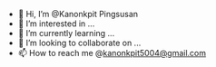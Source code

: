 - 👋 Hi, I’m @Kanonkpit Pingsusan
- 👀 I’m interested in ...
- 🌱 I’m currently learning ...
- 💞️ I’m looking to collaborate on ...
- 📫 How to reach me @kanonkpit5004@gmail.com

<!---
Kanonkpit/Kanonkpit is a ✨ special ✨ repository because its `README.md` (this file) appears on your GitHub profile.
You can click the Preview link to take a look at your changes.
--->

